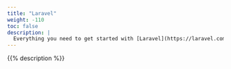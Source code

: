 ```yaml
---
title: "Laravel"
weight: -110
toc: false
description: |
  Everything you need to get started with [Laravel](https://laravel.com/) on Platform.sh.
---
```


{{% description %}}
